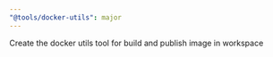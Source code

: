 ```yaml
---
"@tools/docker-utils": major
---
```


Create the docker utils tool for build and publish image in workspace
